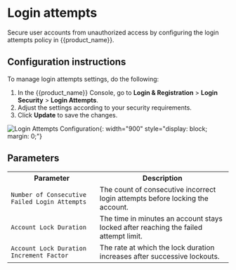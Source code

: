 # Login attempts

Secure user accounts from unauthorized access by configuring the login attempts policy in {{product_name}}.

## Configuration instructions

To manage login attempts settings, do the following:

1. In the {{product_name}} Console, go to **Login & Registration** > **Login Security** > **Login Attempts**.
2. Adjust the settings according to your security requirements.
3. Click **Update** to save the changes.

![Login Attempts Configuration]({{base_path}}/assets/img/guides/account-configurations/login-attempts.png){: width="900" style="display: block; margin: 0;"}

## Parameters

<table>
  <tr>
    <th>Parameter</th>
    <th>Description</th>
  </tr>
  <tr>
    <td><code>Number of Consecutive Failed Login Attempts</code></td>
    <td>The count of consecutive incorrect login attempts before locking the account.</td>
  </tr>
  <tr>
    <td><code>Account Lock Duration</code></td>
    <td>The time in minutes an account stays locked after reaching the failed attempt limit.</td>
  </tr>
  <tr>
    <td><code>Account Lock Duration Increment Factor</code></td>
    <td>The rate at which the lock duration increases after successive lockouts.</td>
  </tr>
</table>
